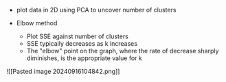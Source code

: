 - plot data in 2D using PCA to uncover number of clusters

- Elbow method
	- Plot SSE against number of clusters
	- SSE typically decreases as k increases
	- The "elbow" point on the graph, where the rate of decrease sharply diminishes, is the appropriate value for k

![[Pasted image 20240916104842.png]]
